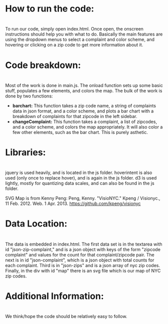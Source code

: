 #
# How to run the code:
#

To run our code, simply open index.html. Once open, the onscreen instructions should help you with what to do. Basically the main features are using the dropdown menus to select a complaint and color scheme, and hovering or clicking on a zip code to get more information about it.

#
# Code breakdown:
#

Most of the work is done in main.js. The onload function sets up some basic stuff, populates a few elements, and colors the map. The bulk of the work is done by two functions:

* **barchart:** This function takes a zip code name, a string of complaints data in json format, and a color scheme, and plots a bar chart with a breakdown of complaints for that zipcode in the left sidebar.
* **changeComplaint:** This function takes a complaint, a list of zipcodes, and a color scheme, and colors the map appropriately. It will also color a few other elements, such as the bar chart. This is purely asthetic.

#
# Libraries:
#

jquery is used heavily, and is located in the js folder. hoverintent is also used (only once to replace hover), and is again in the js folder. d3 is used lightly, mostly for quantizing data scales, and can also be found in the js folder.

SVG Map is from Kenny Peng:
Peng, Kenny. "VisioNYC." Kpeng / Visionyc., 11 Feb. 2012. Web. 1 Apr. 2013. https://github.com/kpeng/visionyc

#
# Data Location:
#

The data is embedded in index.html. The first data set is in the textarea with id "json-zip-complaint," and is a json object with keys of the form "zipcode complaint" and values for the count for that complaint/zipcode pair. The next is in id "json-complaint", which is a json object with total counts for each complaint. Third is in "json-zips" and is a json array of nyc zip codes. Finally, in the div with id "map" there is an svg file which is our map of NYC zip codes.

#
# Additional Information:
#

We think/hope the code should be relatively easy to follow.